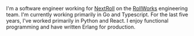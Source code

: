 I'm a software engineer working for [NextRoll](https://nextroll.com/) on the [RollWorks](https://www.rollworks.com/) engineering team.  I'm currently working primarily in Go and Typescript.  For the last five years, I've worked primarily in Python and React.  I enjoy functional programming and have written Erlang for production.
<!--
**slyeargin/slyeargin** is a ✨ _special_ ✨ repository because its `README.md` (this file) appears on your GitHub profile.

Here are some ideas to get you started:

- 🔭 I’m currently working on ...
- 🌱 I’m currently learning ...
- 👯 I’m looking to collaborate on ...
- 🤔 I’m looking for help with ...
- 💬 Ask me about ...
- 📫 How to reach me: ...
- 😄 Pronouns: ...
- ⚡ Fun fact: ...
-->
